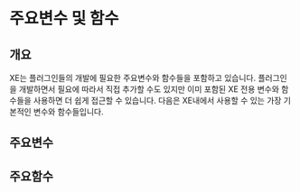 # 주요변수 및 함수
## 개요
XE는 플러그인들의 개발에 필요한 주요변수와 함수들을 포함하고 있습니다. 플러그인을 개발하면서 필요에 따라서 직접 추가할 수도 있지만 이미 포함된 XE 전용 변수와 함수들을 사용하면 더 쉽게 접근할 수 있습니다.
다음은 XE내에서 사용할 수 있는 가장 기본적인 변수와 함수들입니다.


## 주요변수


## 주요함수
